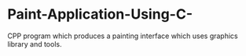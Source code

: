 # Paint-Application-Using-C-
CPP program which produces a painting interface which uses graphics library and tools.
